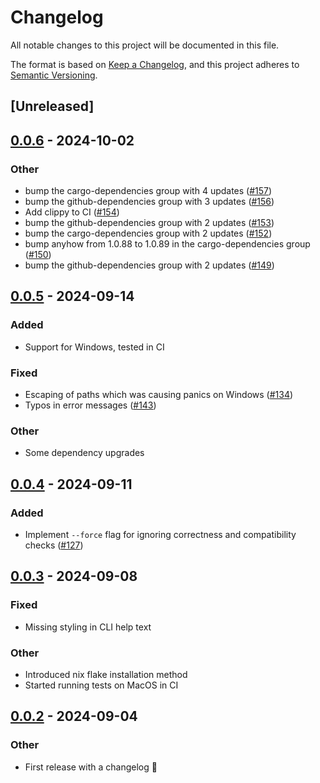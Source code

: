 # Changelog
All notable changes to this project will be documented in this file.

The format is based on [Keep a Changelog](https://keepachangelog.com/en/1.0.0/),
and this project adheres to [Semantic Versioning](https://semver.org/spec/v2.0.0.html).

## [Unreleased]

## [0.0.6](https://github.com/eopb/cargo-override/compare/v0.0.5...v0.0.6) - 2024-10-02

### Other

- bump the cargo-dependencies group with 4 updates ([#157](https://github.com/eopb/cargo-override/pull/157))
- bump the github-dependencies group with 3 updates ([#156](https://github.com/eopb/cargo-override/pull/156))
- Add clippy to CI ([#154](https://github.com/eopb/cargo-override/pull/154))
- bump the github-dependencies group with 2 updates ([#153](https://github.com/eopb/cargo-override/pull/153))
- bump the cargo-dependencies group with 2 updates ([#152](https://github.com/eopb/cargo-override/pull/152))
- bump anyhow from 1.0.88 to 1.0.89 in the cargo-dependencies group ([#150](https://github.com/eopb/cargo-override/pull/150))
- bump the github-dependencies group with 2 updates ([#149](https://github.com/eopb/cargo-override/pull/149))

## [0.0.5](https://github.com/eopb/cargo-override/compare/v0.0.4...v0.0.5) - 2024-09-14

### Added

- Support for Windows, tested in CI

### Fixed

- Escaping of paths which was causing panics on Windows ([#134](https://github.com/eopb/cargo-override/pull/134))
- Typos in error messages ([#143](https://github.com/eopb/cargo-override/pull/143))

### Other

- Some dependency upgrades

## [0.0.4](https://github.com/eopb/cargo-override/compare/v0.0.3...v0.0.4) - 2024-09-11

### Added

- Implement `--force` flag for ignoring correctness and compatibility checks ([#127](https://github.com/eopb/cargo-override/pull/127))

## [0.0.3](https://github.com/eopb/cargo-override/compare/v0.0.2...v0.0.3) - 2024-09-08

### Fixed

- Missing styling in CLI help text

### Other

- Introduced nix flake installation method
- Started running tests on MacOS in CI

## [0.0.2](https://github.com/eopb/cargo-override/compare/v0.0.1...v0.0.2) - 2024-09-04

### Other
- First release with a changelog 🚀
